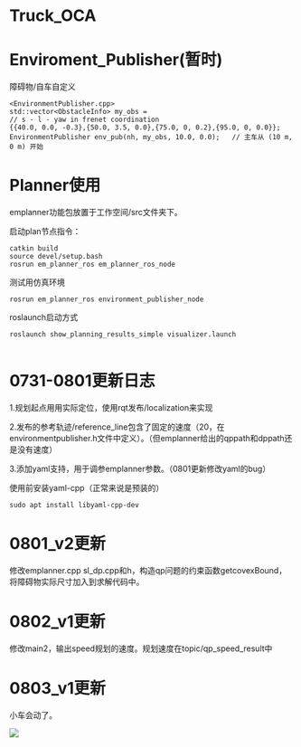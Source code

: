 # Truck_OCA

# Enviroment_Publisher(暂时)

障碍物/自车自定义

```
<EnvironmentPublisher.cpp>
std::vector<ObstacleInfo> my_obs = 
// s - l - yaw in frenet coordination 
{{40.0, 0.0, -0.3},{50.0, 3.5, 0.0},{75.0, 0, 0.2},{95.0, 0, 0.0}};
EnvironmentPublisher env_pub(nh, my_obs, 10.0, 0.0);   // 主车从 (10 m, 0 m) 开始
```

# Planner使用

emplanner功能包放置于工作空间/src文件夹下。

启动plan节点指令：

```
catkin build
source devel/setup.bash
rosrun em_planner_ros em_planner_ros_node  
```

测试用仿真环境

```
rosrun em_planner_ros environment_publisher_node

```

roslaunch启动方式

```
roslaunch show_planning_results_simple visualizer.launch 


```
# 0731-0801更新日志

1.规划起点用用实际定位，使用rqt发布/localization来实现

2.发布的参考轨迹/reference_line包含了固定的速度（20，在environmentpublisher.h文件中定义）。（但emplanner给出的qppath和dppath还是没有速度）

3.添加yaml支持，用于调参emplanner参数。（0801更新修改yaml的bug）

使用前安装yaml-cpp（正常来说是预装的）
```
sudo apt install libyaml-cpp-dev
```

# 0801_v2更新

修改emplanner.cpp sl_dp.cpp和h，构造qp问题的约束函数getcovexBound，将障碍物实际尺寸加入到求解代码中。

# 0802_v1更新

修改main2，输出speed规划的速度。规划速度在topic/qp_speed_result中

# 0803_v1更新

小车会动了。

![](docs/20250803_154929~2.gif)
